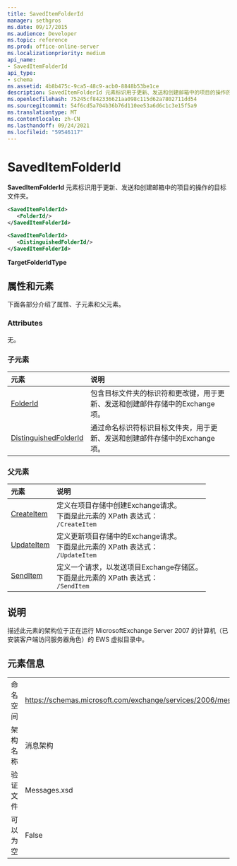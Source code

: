 ```yaml
---
title: SavedItemFolderId
manager: sethgros
ms.date: 09/17/2015
ms.audience: Developer
ms.topic: reference
ms.prod: office-online-server
ms.localizationpriority: medium
api_name:
- SavedItemFolderId
api_type:
- schema
ms.assetid: 4b8b475c-9ca5-48c9-acb0-8848b53be1ce
description: SavedItemFolderId 元素标识用于更新、发送和创建邮箱中的项目的操作的目标文件夹。
ms.openlocfilehash: 75245cf842336621aa098c115d62a7802711dd54
ms.sourcegitcommit: 54f6cd5a704b36b76d110ee53a6d6c1c3e15f5a9
ms.translationtype: MT
ms.contentlocale: zh-CN
ms.lasthandoff: 09/24/2021
ms.locfileid: "59546117"
---
```

# <a name="saveditemfolderid"></a>SavedItemFolderId

**SavedItemFolderId** 元素标识用于更新、发送和创建邮箱中的项目的操作的目标文件夹。 
  
```xml
<SavedItemFolderId>
   <FolderId/>
</SavedItemFolderId>
```

```xml
<SavedItemFolderId>
   <DistinguishedFolderId/>
</SavedItemFolderId>
```

**TargetFolderIdType**

## <a name="attributes-and-elements"></a>属性和元素

下面各部分介绍了属性、子元素和父元素。
  
### <a name="attributes"></a>Attributes

无。
  
### <a name="child-elements"></a>子元素

|**元素**|**说明**|
|:-----|:-----|
|[FolderId](folderid.md) <br/> |包含目标文件夹的标识符和更改键，用于更新、发送和创建邮件存储中的Exchange项。  <br/> |
|[DistinguishedFolderId](distinguishedfolderid.md) <br/> |通过命名标识符标识目标文件夹，用于更新、发送和创建邮件存储中的Exchange项。  <br/> |
   
### <a name="parent-elements"></a>父元素

|**元素**|**说明**|
|:-----|:-----|
|[CreateItem](createitem.md) <br/> |定义在项目存储中创建Exchange请求。  <br/> 下面是此元素的 XPath 表达式：   <br/>  `/CreateItem` <br/> |
|[UpdateItem](updateitem.md) <br/> |定义更新项目存储中的Exchange请求。  <br/> 下面是此元素的 XPath 表达式：   <br/>  `/UpdateItem` <br/> |
|[SendItem](senditem.md) <br/> |定义一个请求，以发送项目Exchange存储区。  <br/> 下面是此元素的 XPath 表达式：   <br/>  `/SendItem` <br/> |
   
## <a name="remarks"></a>说明

描述此元素的架构位于正在运行 MicrosoftExchange Server 2007 的计算机（已安装客户端访问服务器角色）的 EWS 虚拟目录中。
  
## <a name="element-information"></a>元素信息

|||
|:-----|:-----|
|命名空间  <br/> |https://schemas.microsoft.com/exchange/services/2006/messages  <br/> |
|架构名称  <br/> |消息架构  <br/> |
|验证文件  <br/> |Messages.xsd  <br/> |
|可以为空  <br/> |False  <br/> |
   

